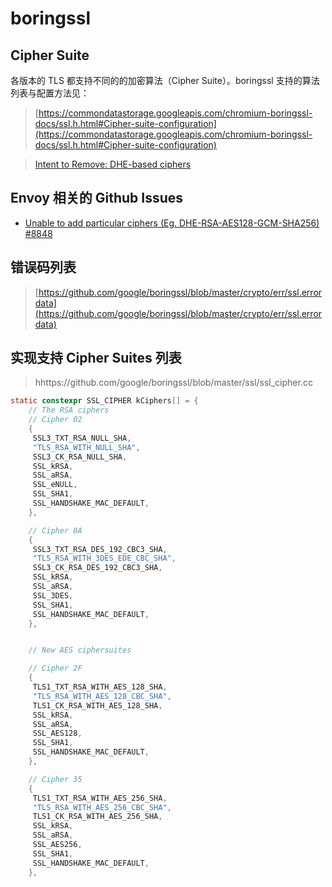# boringssl

## Cipher Suite

各版本的 TLS 都支持不同的的加密算法（Cipher Suite）。boringssl 支持的算法列表与配置方法见：
> [https://commondatastorage.googleapis.com/chromium-boringssl-docs/ssl.h.html#Cipher-suite-configuration](https://commondatastorage.googleapis.com/chromium-boringssl-docs/ssl.h.html#Cipher-suite-configuration)


> [Intent to Remove: DHE-based ciphers](https://groups.google.com/a/chromium.org/g/blink-dev/c/ShRaCsYx4lk/m/46rD81AsBwAJ)

## Envoy 相关的 Github Issues
 - [Unable to add particular ciphers (Eg. DHE-RSA-AES128-GCM-SHA256) #8848](https://github.com/envoyproxy/envoy/issues/8848)
 

## 错误码列表

> [https://github.com/google/boringssl/blob/master/crypto/err/ssl.errordata](https://github.com/google/boringssl/blob/master/crypto/err/ssl.errordata)

## 实现支持 Cipher Suites 列表
> hhttps://github.com/google/boringssl/blob/master/ssl/ssl_cipher.cc

```c
static constexpr SSL_CIPHER kCiphers[] = {
    // The RSA ciphers
    // Cipher 02
    {
     SSL3_TXT_RSA_NULL_SHA,
     "TLS_RSA_WITH_NULL_SHA",
     SSL3_CK_RSA_NULL_SHA,
     SSL_kRSA,
     SSL_aRSA,
     SSL_eNULL,
     SSL_SHA1,
     SSL_HANDSHAKE_MAC_DEFAULT,
    },

    // Cipher 0A
    {
     SSL3_TXT_RSA_DES_192_CBC3_SHA,
     "TLS_RSA_WITH_3DES_EDE_CBC_SHA",
     SSL3_CK_RSA_DES_192_CBC3_SHA,
     SSL_kRSA,
     SSL_aRSA,
     SSL_3DES,
     SSL_SHA1,
     SSL_HANDSHAKE_MAC_DEFAULT,
    },


    // New AES ciphersuites

    // Cipher 2F
    {
     TLS1_TXT_RSA_WITH_AES_128_SHA,
     "TLS_RSA_WITH_AES_128_CBC_SHA",
     TLS1_CK_RSA_WITH_AES_128_SHA,
     SSL_kRSA,
     SSL_aRSA,
     SSL_AES128,
     SSL_SHA1,
     SSL_HANDSHAKE_MAC_DEFAULT,
    },

    // Cipher 35
    {
     TLS1_TXT_RSA_WITH_AES_256_SHA,
     "TLS_RSA_WITH_AES_256_CBC_SHA",
     TLS1_CK_RSA_WITH_AES_256_SHA,
     SSL_kRSA,
     SSL_aRSA,
     SSL_AES256,
     SSL_SHA1,
     SSL_HANDSHAKE_MAC_DEFAULT,
    },
```